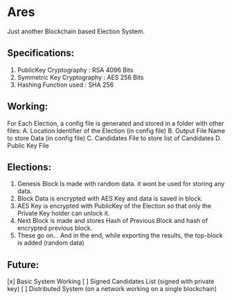# Ares

Just another Blockchain based Election System.

## Specifications:
1. PublicKey Cryptography     : RSA 4096 Bits
2. Symmetric Key Cryptography : AES 256 Bits
3. Hashing Function used      : SHA 256

## Working:
For Each Election, a config file is generated and stored in a folder with other files:
A. Location Identifier of the Election  (in config file)
B. Output File Name to store Data       (in config file)
C. Candidates File to store list of Candidates
D. Public Key File                

## Elections:
1. Genesis Block Is made with random data. it wont be used for storing any data.
2. Block Data is encrypted with AES Key and data is saved in block.
3. AES Key is encrypted with PublicKey of the Election so that only the Private Key holder can unlock it.
4. Next Block is made and stores Hash of Previous Block and hash of encrypted previous block.
5. These go on... And in the end, while exporting the results, the top-block is added (random data)

## Future:
[x] Basic System Working
[ ] Signed Candidates List (signed with private key)
[ ] Distributed System     (on a network working on a single blockchain)